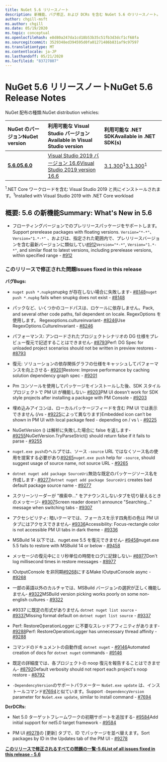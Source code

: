 ```yaml
---
title: NuGet 5.6 リリースノート
description: 新機能、バグ修正、および DCRs を含む NuGet 5.6 のリリースノート。
author: chgill-msft
ms.author: chgill
ms.date: 05/19/2020
ms.topic: conceptual
ms.openlocfilehash: e8d80a247da1cd18b53b35c51fb3d3dcf1cf68fa
ms.sourcegitcommit: 3529348ed394595d0fa01271486b831af9c97597
ms.translationtype: MT
ms.contentlocale: ja-JP
ms.lasthandoff: 05/21/2020
ms.locfileid: "83727807"
---
```

# <a name="nuget-56-release-notes"></a><span data-ttu-id="f5a66-103">NuGet 5.6 リリースノート</span><span class="sxs-lookup"><span data-stu-id="f5a66-103">NuGet 5.6 Release Notes</span></span>

<span data-ttu-id="f5a66-104">NuGet 配布の種類:</span><span class="sxs-lookup"><span data-stu-id="f5a66-104">NuGet distribution vehicles:</span></span>

| <span data-ttu-id="f5a66-105">NuGet のバージョン</span><span class="sxs-lookup"><span data-stu-id="f5a66-105">NuGet version</span></span> | <span data-ttu-id="f5a66-106">利用可能な Visual Studio バージョン</span><span class="sxs-lookup"><span data-stu-id="f5a66-106">Available in Visual Studio version</span></span>| <span data-ttu-id="f5a66-107">利用可能な .NET SDK</span><span class="sxs-lookup"><span data-stu-id="f5a66-107">Available in .NET SDK(s)</span></span>|
|:---|:---|:---|
| [<span data-ttu-id="f5a66-108">**5.6.0**</span><span class="sxs-lookup"><span data-stu-id="f5a66-108">**5.6.0**</span></span>](https://nuget.org/downloads) | [<span data-ttu-id="f5a66-109">Visual Studio 2019 バージョン 16.6</span><span class="sxs-lookup"><span data-stu-id="f5a66-109">Visual Studio 2019 version 16.6</span></span>](https://visualstudio.microsoft.com/downloads/) | <span data-ttu-id="f5a66-110">[3.1.300](https://dotnet.microsoft.com/download/dotnet-core/3.1)<sup>1</sup></span><span class="sxs-lookup"><span data-stu-id="f5a66-110">[3.1.300](https://dotnet.microsoft.com/download/dotnet-core/3.1)<sup>1</sup></span></span> |

<span data-ttu-id="f5a66-111"><sup>1</sup>.NET Core ワークロードを含む Visual Studio 2019 と共にインストールされます。</span><span class="sxs-lookup"><span data-stu-id="f5a66-111"><sup>1</sup>Installed with Visual Studio 2019 with .NET Core workload</span></span>

## <a name="summary-whats-new-in-56"></a><span data-ttu-id="f5a66-112">概要: 5.6 の新機能</span><span class="sxs-lookup"><span data-stu-id="f5a66-112">Summary: What's New in 5.6</span></span>

* <span data-ttu-id="f5a66-113">フローティングバージョンでのプレリリースパッケージをサポートします。</span><span class="sxs-lookup"><span data-stu-id="f5a66-113">Support prerelease packages with floating versions.</span></span> <span data-ttu-id="f5a66-114">`Version="*-*"`、 `Version="1.*-*"` 、およびは、指定された範囲内で、プレリリースバージョンを含む最新バージョンに類似してい[#912](https://github.com/NuGet/Home/issues/912)</span><span class="sxs-lookup"><span data-stu-id="f5a66-114">`Version="*-*"`, `Version="1.*-*"`, and similar float to latest versions, including prerelease versions, within specified range  - [#912](https://github.com/NuGet/Home/issues/912)</span></span>

### <a name="issues-fixed-in-this-release"></a><span data-ttu-id="f5a66-115">このリリースで修正された問題</span><span class="sxs-lookup"><span data-stu-id="f5a66-115">Issues fixed in this release</span></span>

<span data-ttu-id="f5a66-116">**バグ**</span><span class="sxs-lookup"><span data-stu-id="f5a66-116">**Bugs:**</span></span>

* <span data-ttu-id="f5a66-117">`nuget push *.nupkg`snupkg が存在しない場合に失敗します- [#8148](https://github.com/NuGet/Home/issues/8148)</span><span class="sxs-lookup"><span data-stu-id="f5a66-117">`nuget push *.nupkg` fails when snupkg does not exist - [#8148](https://github.com/NuGet/Home/issues/8148)</span></span>

* <span data-ttu-id="f5a66-118">パックなど、いくつかのコードパスは、ロケールに依存しません。</span><span class="sxs-lookup"><span data-stu-id="f5a66-118">Pack, and several other code paths, fail dependent on locale.</span></span> <span data-ttu-id="f5a66-119">RegexOptions を使用します。 Regexoptions.cultureinvariant- [#8246](https://github.com/NuGet/Home/issues/8246)</span><span class="sxs-lookup"><span data-stu-id="f5a66-119">Use RegexOptions.CultureInvariant - [#8246](https://github.com/NuGet/Home/issues/8246)</span></span>

* <span data-ttu-id="f5a66-120">パフォーマンス: アンロードされたプロジェクトシナリオの DG 仕様をプレビュー復元で記述することはできません- [#8793](https://github.com/NuGet/Home/issues/8793)</span><span class="sxs-lookup"><span data-stu-id="f5a66-120">Perf: DG Spec for unloaded project scenarios should not be written in preview restores - [#8793](https://github.com/NuGet/Home/issues/8793)</span></span>

* <span data-ttu-id="f5a66-121">復元: ソリューションの依存関係グラフの仕様をキャッシュしてパフォーマンスを向上させる- [#9201](https://github.com/NuGet/Home/issues/9201)</span><span class="sxs-lookup"><span data-stu-id="f5a66-121">Restore: Improve performance by caching solution dependency graph spec - [#9201](https://github.com/NuGet/Home/issues/9201)</span></span>

* <span data-ttu-id="f5a66-122">Pm コンソールを使用してパッケージをインストールした後、SDK スタイルプロジェクトで PM UI が機能しない- [#9203](https://github.com/NuGet/Home/issues/9203)</span><span class="sxs-lookup"><span data-stu-id="f5a66-122">PM UI doesn't work for SDK style projects after installing a package with PM Console - [#9203](https://github.com/NuGet/Home/issues/9203)</span></span>

* <span data-ttu-id="f5a66-123">埋め込みアイコンは、ローカルパッケージフィードを含む PM UI では表示できません (/vs \- [#9225](https://github.com/NuGet/Home/issues/9225)によって異なります)</span><span class="sxs-lookup"><span data-stu-id="f5a66-123">Embedded icon can’t be shown in PM UI with local package feed - depending on / vs \ - [#9225](https://github.com/NuGet/Home/issues/9225)</span></span>

* <span data-ttu-id="f5a66-124">NuGetVersion () は解析に失敗した場合に false を返します- [#9255](https://github.com/NuGet/Home/issues/9255)</span><span class="sxs-lookup"><span data-stu-id="f5a66-124">NuGetVersion.TryParseStrict() should return false if it fails to parse - [#9255](https://github.com/NuGet/Home/issues/9255)</span></span>

* <span data-ttu-id="f5a66-125">`nuget.exe push`のヘルプでは、ソース `-source` URL ではなくソース名の使用を提案する必要があり[#9265](https://github.com/NuGet/Home/issues/9265)</span><span class="sxs-lookup"><span data-stu-id="f5a66-125">`nuget.exe push` help for `-source`, should suggest usage of source name, not source URL - [#9265](https://github.com/NuGet/Home/issues/9265)</span></span>

* <span data-ttu-id="f5a66-126">`dotnet nuget add package SourceUri`無効な既定のパッケージソース名を作成します- [#9277](https://github.com/NuGet/Home/issues/9277)</span><span class="sxs-lookup"><span data-stu-id="f5a66-126">`dotnet nuget add package SourceUri`  creates bad default package source name - [#9277](https://github.com/NuGet/Home/issues/9277)</span></span>

* <span data-ttu-id="f5a66-127">スクリーンリーダーが "検索中..." をアナウンスしないタブを切り替えるときのメッセージ- [#9307](https://github.com/NuGet/Home/issues/9307)</span><span class="sxs-lookup"><span data-stu-id="f5a66-127">Screen reader doesn't announce "Searching..." message when switching tabs - [#9307](https://github.com/NuGet/Home/issues/9307)</span></span>

* <span data-ttu-id="f5a66-128">アクセシビリティ: 暗いテーマでは、フォーカスを示す四角形の色は PM UI タブにはアクセスできません- [#9336](https://github.com/NuGet/Home/issues/9336)</span><span class="sxs-lookup"><span data-stu-id="f5a66-128">Accessibility: Focus-rectangle color is not accessible PM UI tabs in dark theme - [#9336](https://github.com/NuGet/Home/issues/9336)</span></span>

* <span data-ttu-id="f5a66-129">MSBuild 14 以下では、nuget.exe 5.5 を復元できません- [#9458](https://github.com/NuGet/Home/issues/9458)</span><span class="sxs-lookup"><span data-stu-id="f5a66-129">nuget.exe 5.5 fails to restore with MSBuild 14 or below - [#9458](https://github.com/NuGet/Home/issues/9458)</span></span>

* <span data-ttu-id="f5a66-130">メッセージの復元中にミリ秒単位の時間をログに記録しない- [#8977](https://github.com/NuGet/Home/issues/8977)</span><span class="sxs-lookup"><span data-stu-id="f5a66-130">Don't log millisecond times in restore messages - [#8977](https://github.com/NuGet/Home/issues/8977)</span></span>

* <span data-ttu-id="f5a66-131">IOutputConsole を非同期[#9268](https://github.com/NuGet/Home/issues/9268)にする</span><span class="sxs-lookup"><span data-stu-id="f5a66-131">Make IOutputConsole async - [#9268](https://github.com/NuGet/Home/issues/9268)</span></span>

* <span data-ttu-id="f5a66-132">一部の英語以外のカルチャでは、MSBuild バージョンの選択が正しく機能しません- [#9322](https://github.com/NuGet/Home/issues/9322)</span><span class="sxs-lookup"><span data-stu-id="f5a66-132">MSBuild version picking works poorly on some non-english cultures - [#9322](https://github.com/NuGet/Home/issues/9322)</span></span>

* <span data-ttu-id="f5a66-133">#9337 に既定の形式がありません `dotnet nuget list source`  -  [#9337](https://github.com/NuGet/Home/issues/9337)</span><span class="sxs-lookup"><span data-stu-id="f5a66-133">Missing format default on `dotnet nuget list source` - [#9337](https://github.com/NuGet/Home/issues/9337)</span></span>

* <span data-ttu-id="f5a66-134">Perf: RestoreOperationLogger に不要なスレッドアフィニティがあります- [#9288](https://github.com/NuGet/Home/issues/9288)</span><span class="sxs-lookup"><span data-stu-id="f5a66-134">Perf: RestoreOperationLogger has unnecessary thread affinity - [#9288](https://github.com/NuGet/Home/issues/9288)</span></span>

* <span data-ttu-id="f5a66-135">コマンドのドキュメントの自動作成 `dotnet nuget` - [#9146](https://github.com/NuGet/Home/issues/9146)</span><span class="sxs-lookup"><span data-stu-id="f5a66-135">Automated creation of docs for `dotnet nuget` commands - [#9146](https://github.com/NuGet/Home/issues/9146)</span></span>

* <span data-ttu-id="f5a66-136">既定の詳細度では、各プロジェクトの noop 復元を報告することはできません- [#8792](https://github.com/NuGet/Home/issues/8792)</span><span class="sxs-lookup"><span data-stu-id="f5a66-136">Default verbosity should not report each project's noop restore - [#8792](https://github.com/NuGet/Home/issues/8792)</span></span>

* <span data-ttu-id="f5a66-137">`-DependencyVersion`のサポートパラメーター `NuGet.exe update` は、インストールコマンド[#7694](https://github.com/NuGet/Home/issues/7694)と似ています。</span><span class="sxs-lookup"><span data-stu-id="f5a66-137">Support `-DependencyVersion` parameter for `NuGet.exe update`, similar to install command - [#7694](https://github.com/NuGet/Home/issues/7694)</span></span>


<span data-ttu-id="f5a66-138">**Dcr**</span><span class="sxs-lookup"><span data-stu-id="f5a66-138">**DCRs:**</span></span>

* <span data-ttu-id="f5a66-139">Net 5.0 ターゲットフレームワークの初期サポートを追加する- [#9584](https://github.com/NuGet/Home/issues/9584)</span><span class="sxs-lookup"><span data-stu-id="f5a66-139">Add initial support for net5.0 target framework - [#9584](https://github.com/NuGet/Home/issues/9584)</span></span>

* <span data-ttu-id="f5a66-140">PM UI [#9278](https://github.com/NuGet/Home/issues/9278)の [更新] タブで、ID でパッケージを並べ替えます。</span><span class="sxs-lookup"><span data-stu-id="f5a66-140">Sort packages by ID in the Updates tab of the PM UI - [#9278](https://github.com/NuGet/Home/issues/9278)</span></span>


<span data-ttu-id="f5a66-141">**[このリリースで修正されるすべての問題の一覧-5.6](https://app.zenhub.com/workspaces/nuget-client-team-55aec9a240305cf007585881/reports/release?release=5e3b2080c4b30708e48bf9f3)**</span><span class="sxs-lookup"><span data-stu-id="f5a66-141">**[List of all issues fixed in this release - 5.6](https://app.zenhub.com/workspaces/nuget-client-team-55aec9a240305cf007585881/reports/release?release=5e3b2080c4b30708e48bf9f3)**</span></span>
